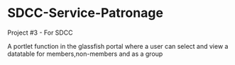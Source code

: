 # SDCC-Service-Patronage
Project #3 - For SDCC


A portlet function in the glassfish portal where a user can
select and view a datatable for members,non-members and as a group
